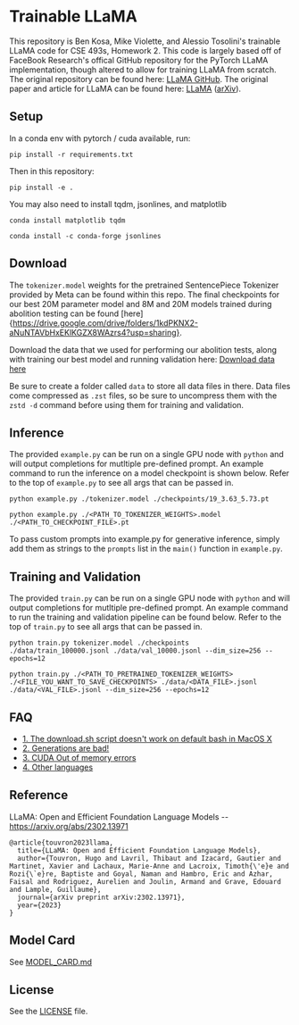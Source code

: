 # Trainable LLaMA 

This repository is Ben Kosa, Mike Violette, and Alessio Tosolini's trainable LLaMA code for CSE 493s, Homework 2. This code is largely based off of FaceBook Research's offical GitHub repository for the PyTorch LLaMA implementation, though altered to allow for training LLaMA from scratch. The original repository can be found here: [LLaMA GitHub](https://github.com/facebookresearch/llama). The original paper and article for LLaMA can be found here: [LLaMA](https://ai.facebook.com/blog/large-language-model-llama-meta-ai/) ([arXiv](https://arxiv.org/abs/2302.13971v1)).

## Setup

In a conda env with pytorch / cuda available, run:
```
pip install -r requirements.txt
```
Then in this repository:
```
pip install -e .
```
You may also need to install tqdm, jsonlines, and matplotlib
```
conda install matplotlib tqdm
```
```
conda install -c conda-forge jsonlines
```

## Download

The `tokenizer.model` weights for the pretrained SentencePiece Tokenizer provided by Meta can be found within this repo. The final checkpoints for our best 20M parameter model and 8M and 20M models trained during abolition testing can be found [here]{https://drive.google.com/drive/folders/1kdPKNX2-aNuNTAVbHxEKlKGZX8WAzrs4?usp=sharing}.

Download the data that we used for performing our abolition tests, along with training our best model and running validation here: [Download data here](https://drive.google.com/drive/folders/1dn8QlNtgwVzzgB5_fAF0n9-GEzHIaI5n?usp=sharing)

Be sure to create a folder called `data` to store all data files in there. Data files come compressed as `.zst` files, so be sure to uncompress them with the `zstd -d` command before using them for training and validation. 

## Inference

The provided `example.py` can be run on a single GPU node with `python` and will output completions for mutltiple pre-defined prompt. An example command to run the inference on a model checkpoint is shown below. Refer to the top of `example.py` to see all args that can be passed in.
```
python example.py ./tokenizer.model ./checkpoints/19_3.63_5.73.pt
```
```
python example.py ./<PATH_TO_TOKENIZER_WEIGHTS>.model ./<PATH_TO_CHECKPOINT_FILE>.pt
```

To pass custom prompts into example.py for generative inference, simply add them as strings to the `prompts` list in the `main()` function in `example.py`.

## Training and Validation

The provided `train.py` can be run on a single GPU node with `python` and will output completions for mutltiple pre-defined prompt. An example command to run the training and validation pipeline can be found below. Refer to the top of `train.py` to see all args that can be passed in.
```
python train.py tokenizer.model ./checkpoints ./data/train_100000.jsonl ./data/val_10000.jsonl --dim_size=256 --epochs=12
```
```
python train.py ./<PATH_TO_PRETRAINED_TOKENIZER_WEIGHTS> ./<FILE_YOU_WANT_TO_SAVE_CHECKPOINTS> ./data/<DATA_FILE>.jsonl ./data/<VAL_FILE>.jsonl --dim_size=256 --epochs=12
```

## FAQ

- [1. The download.sh script doesn't work on default bash in MacOS X](FAQ.md#1)
- [2. Generations are bad!](FAQ.md#2)
- [3. CUDA Out of memory errors](FAQ.md#3)
- [4. Other languages](FAQ.md#4)

## Reference

LLaMA: Open and Efficient Foundation Language Models -- https://arxiv.org/abs/2302.13971

```
@article{touvron2023llama,
  title={LLaMA: Open and Efficient Foundation Language Models},
  author={Touvron, Hugo and Lavril, Thibaut and Izacard, Gautier and Martinet, Xavier and Lachaux, Marie-Anne and Lacroix, Timoth{\'e}e and Rozi{\`e}re, Baptiste and Goyal, Naman and Hambro, Eric and Azhar, Faisal and Rodriguez, Aurelien and Joulin, Armand and Grave, Edouard and Lample, Guillaume},
  journal={arXiv preprint arXiv:2302.13971},
  year={2023}
}
```

## Model Card
See [MODEL_CARD.md](MODEL_CARD.md)

## License
See the [LICENSE](LICENSE) file.
